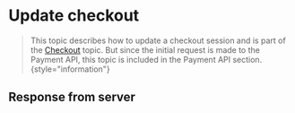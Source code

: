 # Update checkout

<include from="Snippets-PaymentAPI.md" element-id="snippet-header"></include>

> This topic describes how to update a checkout session and is part of the [Checkout](Checkout-API.md) topic. But since the initial request is made to the Payment API, this topic is included in the Payment API section.
> {style="information"}


<tabs>

</tabs>

## Response from server


<include from="Snippets-Examples.md" element-id="snippet-footer"></include>